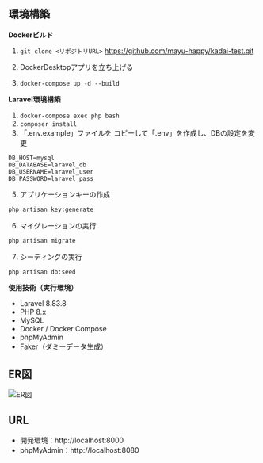 ## 環境構築
**Dockerビルド**
1. `git clone <リポジトリURL>`
https://github.com/mayu-happy/kadai-test.git

2. DockerDesktopアプリを立ち上げる
3. `docker-compose up -d --build`

**Laravel環境構築**
1. `docker-compose exec php bash`
2. `composer install`
3. 「.env.example」ファイルを コピーして「.env」を作成し、DBの設定を変更
``` text
DB_HOST=mysql
DB_DATABASE=laravel_db
DB_USERNAME=laravel_user
DB_PASSWORD=laravel_pass
```
5. アプリケーションキーの作成
``` bash
php artisan key:generate
```

6. マイグレーションの実行
``` bash
php artisan migrate
```

7. シーディングの実行
``` bash
php artisan db:seed
```

**使用技術（実行環境）**
- Laravel 8.83.8
- PHP 8.x
- MySQL
- Docker / Docker Compose
- phpMyAdmin
- Faker（ダミーデータ生成）

## ER図
![ER図](./docs/kadai-diagram.png)

## URL
- 開発環境：http://localhost:8000
- phpMyAdmin：http://localhost:8080